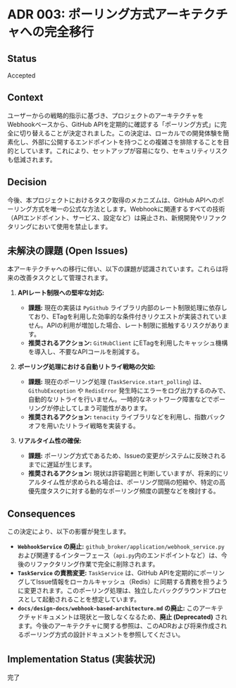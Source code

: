 # ADR 003: ポーリング方式アーキテクチャへの完全移行

## Status

Accepted

## Context

ユーザーからの戦略的指示に基づき、プロジェクトのアーキテクチャをWebhookベースから、GitHub APIを定期的に確認する「ポーリング方式」に完全に切り替えることが決定されました。この決定は、ローカルでの開発体験を簡素化し、外部に公開するエンドポイントを持つことの複雑さを排除することを目的としています。これにより、セットアップが容易になり、セキュリティリスクも低減されます。

## Decision

今後、本プロジェクトにおけるタスク取得のメカニズムは、GitHub APIへのポーリング方式を唯一の公式な方法とします。Webhookに関連するすべての技術（APIエンドポイント、サービス、設定など）は廃止され、新規開発やリファクタリングにおいて使用を禁止します。

## 未解決の課題 (Open Issues)

本アーキテクチャへの移行に伴い、以下の課題が認識されています。これらは将来の改善タスクとして管理されます。

1.  **APIレート制限への堅牢な対応:**
    *   **課題:** 現在の実装は `PyGithub` ライブラリ内部のレート制限処理に依存しており、ETagを利用した効率的な条件付きリクエストが実装されていません。APIの利用が増加した場合、レート制限に抵触するリスクがあります。
    *   **推奨されるアクション:** `GitHubClient` にETagを利用したキャッシュ機構を導入し、不要なAPIコールを削減する。

2.  **ポーリング処理における自動リトライ戦略の欠如:**
    *   **課題:** 現在のポーリング処理 (`TaskService.start_polling`) は、`GithubException` や `RedisError` 発生時にエラーをログ出力するのみで、自動的なリトライを行いません。一時的なネットワーク障害などでポーリングが停止してしまう可能性があります。
    *   **推奨されるアクション:** `tenacity` ライブラリなどを利用し、指数バックオフを用いたリトライ戦略を実装する。

3.  **リアルタイム性の確保:**
    *   **課題:** ポーリング方式であるため、Issueの変更がシステムに反映されるまでに遅延が生じます。
    *   **推奨されるアクション:** 現状は許容範囲と判断していますが、将来的にリアルタイム性が求められる場合は、ポーリング間隔の短縮や、特定の高優先度タスクに対する動的なポーリング頻度の調整などを検討する。

## Consequences

この決定により、以下の影響が発生します。

- **`WebhookService` の廃止:** `github_broker/application/webhook_service.py` および関連するインターフェース（`api.py`内のエンドポイントなど）は、今後のリファクタリング作業で完全に削除されます。
- **`TaskService` の責務変更:** `TaskService` は、GitHub APIを定期的にポーリングしてIssue情報をローカルキャッシュ（Redis）に同期する責務を担うように変更されます。このポーリング処理は、独立したバックグラウンドプロセスとして起動されることを想定しています。
- **`docs/design-docs/webhook-based-architecture.md` の廃止:** このアーキテクチャドキュメントは現状と一致しなくなるため、**廃止 (Deprecated)** されます。今後のアーキテクチャに関する参照は、このADRおよび将来作成されるポーリング方式の設計ドキュメントを参照してください。

## Implementation Status (実装状況)

完了